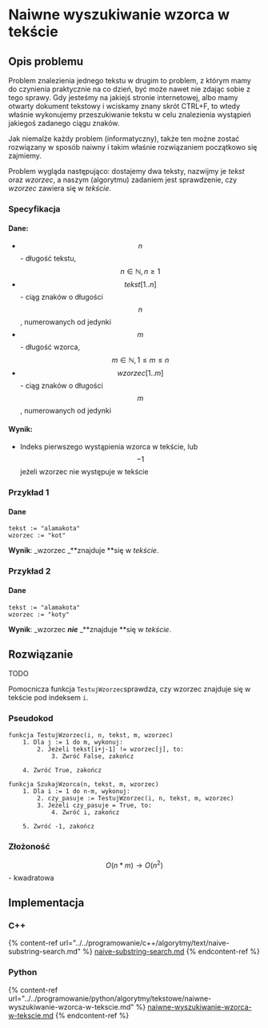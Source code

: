 # Naiwne wyszukiwanie wzorca w tekście

## Opis problemu

Problem znalezienia jednego tekstu w drugim to problem, z którym mamy do czynienia praktycznie na co dzień, być może nawet nie zdając sobie z tego sprawy. Gdy jesteśmy na jakiejś stronie internetowej, albo mamy otwarty dokument tekstowy i wciskamy znany skrót CTRL+F, to wtedy właśnie wykonujemy przeszukiwanie tekstu w celu znalezienia wystąpień jakiegoś zadanego ciągu znaków.

Jak niemalże każdy problem (informatyczny), także ten możne zostać rozwiązany w sposób naiwny i takim właśnie rozwiązaniem początkowo się zajmiemy.

Problem wygląda następująco: dostajemy dwa teksty, nazwijmy je _tekst_ oraz _wzorzec_, a naszym (algorytmu) zadaniem jest sprawdzenie, czy _wzorzec_ zawiera się w _tekście_.&#x20;

### Specyfikacja

#### Dane:

* $$n$$ - długość tekstu, $$n\in\mathbb{N}, n\geq1$$&#x20;
* $$tekst[1..n]$$ - ciąg znaków o długości $$n$$, numerowanych od jedynki&#x20;
* $$m$$ - długość wzorca,  $$m\in\mathbb{N}, 1\leq m\leq n$$
* $$wzorzec[1..m]$$ - ciąg znaków o długości $$m$$, numerowanych od jedynki&#x20;

#### Wynik:

* Indeks pierwszego wystąpienia wzorca w tekście, lub $$-1$$ jeżeli wzorzec nie występuje w tekście

### Przykład 1

#### Dane

```
tekst := "alamakota"
wzorzec := "kot"
```

**Wynik**: _wzorzec _**znajduje **się w _tekście_.

### Przykład 2

#### Dane

```
tekst := "alamakota"
wzorzec := "koty"
```

**Wynik**: _wzorzec _**nie**_ _**znajduje **się w _tekście_.

## Rozwiązanie

TODO

Pomocnicza funkcja `TestujWzorzec`sprawdza, czy wzorzec znajduje się w tekście pod indeksem `i`.

### Pseudokod

```
funkcja TestujWzorzec(i, n, tekst, m, wzorzec)
    1. Dla j := 1 do m, wykonuj:
        2. Jeżeli tekst[i+j-1] != wzorzec[j], to:
            3. Zwróć False, zakończ
        
    4. Zwróć True, zakończ
```

```
funkcja SzukajWzorca(n, tekst, m, wzorzec)
    1. Dla i := 1 do n-m, wykonuj:
        2. czy_pasuje := TestujWzorzec(i, n, tekst, m, wzorzec)   
        3. Jeżeli czy_pasuje = True, to:
            4. Zwróć i, zakończ
        
    5. Zwróć -1, zakończ
```

### Złożoność

$$O(n*m)\to O(n^2)$$ - kwadratowa

## Implementacja

### C++

{% content-ref url="../../programowanie/c++/algorytmy/text/naive-substring-search.md" %}
[naive-substring-search.md](../../programowanie/c++/algorytmy/text/naive-substring-search.md)
{% endcontent-ref %}

### Python

{% content-ref url="../../programowanie/python/algorytmy/tekstowe/naiwne-wyszukiwanie-wzorca-w-tekscie.md" %}
[naiwne-wyszukiwanie-wzorca-w-tekscie.md](../../programowanie/python/algorytmy/tekstowe/naiwne-wyszukiwanie-wzorca-w-tekscie.md)
{% endcontent-ref %}
